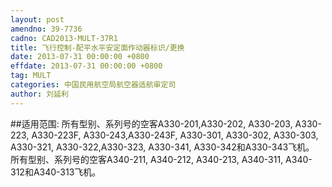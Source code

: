 ```yaml
---
layout: post
amendno: 39-7736
cadno: CAD2013-MULT-37R1
title: 飞行控制-配平水平安定面作动器标识/更换
date: 2013-07-31 00:00:00 +0800
effdate: 2013-07-31 00:00:00 +0800
tag: MULT
categories: 中国民用航空局航空器适航审定司
author: 刘延利
---
```


##适用范围:
所有型别、系列号的空客A330-201,A330-202, A330-203, A330-223, A330-223F, A330-243,A330-243F, A330-301, A330-302, A330-303, A330-321, A330-322,A330-323, A330-341, A330-342和A330-343飞机。
所有型别、系列号的空客A340-211, A340-212, A340-213, A340-311, A340-312和A340-313飞机。

